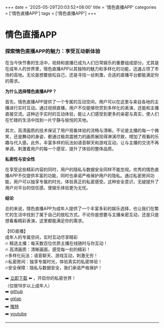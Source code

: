 +++
date = '2025-05-29T20:03:52+08:00'
title = '情色直播APP'
categories = ['情色直播APP']
tags = ['情色直播APP']
+++

# 情色直播APP

### 探索情色直播APP的魅力：享受互动新体验

在当今快节奏的生活中，视频和直播已成为人们日常娱乐的重要组成部分。尤其是在成年人的世界里，情色直播APP以其独特的魅力和多样化的功能，迅速占领了市场的高地。无论是想要放松自己，还是寻找一丝刺激，合适的直播平台都能满足你的需求。

**为什么选择情色直播APP？**

首先，情色直播APP提供了一个专属的互动空间，用户可以在这里与来自各地的主播进行实时互动。通过视频直播，用户不仅能够欣赏到多样化的表演，还能和主播直接交流。这种近乎实时的互动体验，能让人们感受到更多的亲密与真实，使人们在忙碌的生活中找到一片宁静与愉悦的天地。

其次，高清画质的技术保证了用户观看体验的流畅与清晰。不论是主播的每一个微笑，还是舞动的身姿，都通过极具震撼力的画质展现得淋漓尽致，增加了观看的乐趣与代入感。此外，丰富多样的玩法如语音聊天和游戏互动，让与主播的交流不再单调，刺激着用户的每一个感官，提升了体验的整体品质。

**私密性与安全性**

在享受这些精彩内容的同时，用户的隐私与数据安全同样不能忽视。优秀的情色直播APP不仅提供丰富的功能，同时也承诺严格保护用户的隐私。通过私密房间功能，用户可以独享专属的时光，体验真正的私密感受。这种安全意识，无疑提升了用户对平台的信任感，使娱乐体验更为无忧。

**结论**

总的来说，情色直播APP为成年人提供了一个丰富多彩的娱乐选择，也让我们在繁忙的生活中找到了属于自己的放松方式。不论你是想要与主播亲密互动，还是只是想看看精彩表演，这里都能满足你的需求。

【6D直播】  
成年人的专属空间，实时互动尽享精彩  
🔥 精选主播：每天数百位优质主播在线随时与你互动！  
🔥 高清画质：清晰画面，感受每一刻的精彩！  
🔥多样化玩法：语音聊天、游戏互动，刺激无穷！  
🔥私密房间：独享专属时光，体验真实的私密体验！  
🔥安全保障：隐私与数据安全，我们承诺严格保护！  

➡️ [立即下载](https://down123.s3.ap-east-1.amazonaws.com/down/down.html?channelCode=blog) ⬅️ ，开启你的私密世界！  
（仅限18岁以上成年人）  
➡️ [github](https://aldult-live.github.io/)  
➡️ [gitlab](https://seo-09598d.gitlab.io/)  
➡️ [推特](https://x.com/wegame33)  
➡️ [youtube](https://www.youtube.com/@6Dlive)  

---
